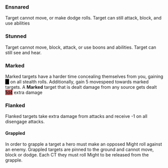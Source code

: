 ### Ensnared
Target cannot move, or make dodge rolls.
Target can still attack, block, and use abilities
### Stunned
Target cannot move, block, attack, or use boons and abilities.
Target can still see and hear. 
### Marked
Marked targets have a harder time concealing themselves from you, gaining <mark style="background: #000000;">-1</mark> on all stealth rolls. 
Additionally, gain 5 movespeed towards marked targets. 
A **Marked** target that is dealt damage from any source gets dealt <mark style="background: #930000A6;">1d4</mark> extra damage
### Flanked
Flanked targets take extra damage from attacks and receive -1 on all disengage attacks.
#### Grappled
In order to grapple a target a hero must make an opposed Might roll against an enemy.
Grappled targets are pinned to the ground and cannot move, block or dodge.
Each CT they must roll Might to be released from the grapple.
